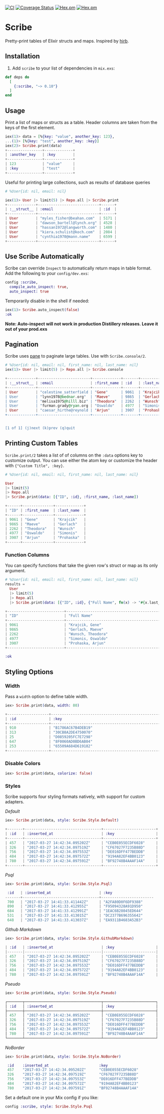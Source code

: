 [![CI](https://github.com/codedge-llc/scribe/actions/workflows/ci.yml/badge.svg)](https://github.com/codedge-llc/scribe/actions/workflows/ci.yml)
[![Coverage Status](https://coveralls.io/repos/github/codedge-llc/scribe/badge.svg?branch=master)](https://coveralls.io/github/codedge-llc/scribe?branch=master)
[![Hex.pm](http://img.shields.io/hexpm/v/scribe.svg)](https://hex.pm/packages/scribe)
[![Hex.pm](http://img.shields.io/hexpm/dt/scribe.svg)](https://hex.pm/packages/scribe)

# Scribe

Pretty-print tables of Elixir structs and maps. Inspired by [hirb](https://github.com/cldwalker/hirb).

## Installation

1. Add `scribe` to your list of dependencies in `mix.exs`:

```elixir
def deps do
  [
    {:scribe, "~> 0.10"}
  ]
end
```

## Usage

Print a list of maps or structs as a table. Header columns are taken from the
keys of the first element.

```elixir
iex(1)> data = [%{key: "value", another_key: 123},
...(1)> [%{key: "test", another_key: :key}]
iex(2)> Scribe.print(data)
+----------------+-------------+
| :another_key   | :key        |
+----------------+-------------+
| 123            | "value"     |
| :key           | "test"      |
+----------------+-------------+
```

Useful for printing large collections, such as results of database queries

```elixir
# %User{id: nil, email: nil}

iex(1)> User |> limit(5) |> Repo.all |> Scribe.print
+-------------+----------------------------+------+
| :__struct__ | :email                     | :id  |
+-------------+----------------------------+------+
| User        | "myles_fisher@beahan.com"  | 5171 |
| User        | "dawson_bartell@lynch.org" | 4528 |
| User        | "hassan1972@langworth.com" | 1480 |
| User        | "kiera.schulist@koch.com"  | 2084 |
| User        | "cynthia1970@mann.name"    | 6599 |
+-------------+----------------------------+------+
```

## Use Scribe Automatically

Scribe can override `Inspect` to automatically return maps in table format.
Add the following to your `config/dev.exs`:

```elixir
config :scribe,
  compile_auto_inspect: true,
  auto_inspect: true
```

Temporarily disable in the shell if needed:

```elixir
iex(1)> Scribe.auto_inspect(false)
:ok
```

**Note: Auto-inspect will not work in production Distillery
releases. Leave it out of your prod.exs**

## Pagination

Scribe uses [pane](https://github.com/codedge-llc/pane) to paginate large tables.
Use with `Scribe.console/2`.

```elixir
# %User{id: nil, email: nil, first_name: nil, last_name: nil}
iex(1)> User |> limit(5) |> Repo.all |> Scribe.console

+-------------+------------------------+-------------+-------+------------+
| :__struct__ | :email                 | :first_name | :id   | :last_name |
+-------------+------------------------+-------------+-------+------------+
| User        | "celestine_satterfield | "Gene"      | 9061  | "Krajcik"  |
| User        | "lynn1978@bednar.org"  | "Maeve"     | 9865  | "Gerlach"  |
| User        | "melisa1975@hilll.biz" | "Theodora"  | 2262  | "Wunsch"   |
| User        | "furman.grady@ryan.org | "Oswaldo"   | 4977  | "Simonis"  |
| User        | "caesar_hirthe@reynold | "Arjun"     | 3907  | "Prohaska" |
+-------------+------------------------+-------------+-------+------------+


[1 of 1] (j)next (k)prev (q)quit
```

## Printing Custom Tables

`Scribe.print/2` takes a list of of columns on the `:data` options key to
customize output. You can use either the atom key or customize the header
with `{"Custom Title", :key}`.

```elixir
# %User{id: nil, email: nil, first_name: nil, last_name: nil}

User
|> limit(5)
|> Repo.all
|> Scribe.print(data: [{"ID", :id}, :first_name, :last_name])

+------+--------------+-------------+
| "ID" | :first_name  | :last_name  |
+------+--------------+-------------+
| 9061 | "Gene"       | "Krajcik"   |
| 9865 | "Maeve"      | "Gerlach"   |
| 2262 | "Theodora"   | "Wunsch"    |
| 4977 | "Oswaldo"    | "Simonis"   |
| 3907 | "Arjun"      | "Prohaska"  |
+------+--------------+-------------+
```

### Function Columns

You can specify functions that take the given row's struct or map as its only argument.

```elixir
# %User{id: nil, email: nil, first_name: nil, last_name: nil}
results =
  User
  |> limit(5)
  |> Repo.all
  |> Scribe.print(data: [{"ID", :id}, {"Full Name", fn(x) -> "#{x.last_name}, #{x.first_name}" end}])

+--------------------------+----------------------------------------------+
| "ID"                     | "Full Name"                                  |
+--------------------------+----------------------------------------------+
| 9061                     | "Krajcik, Gene"                              |
| 9865                     | "Gerlach, Maeve"                             |
| 2262                     | "Wunsch, Theodora"                           |
| 4977                     | "Simonis, Oswaldo"                           |
| 3907                     | "Prohaska, Arjun"                            |
+--------------------------+----------------------------------------------+

:ok
```

## Styling Options

### Width

Pass a `width` option to define table width.

```elixir
iex> Scribe.print(data, width: 80)

+-------------------+-----------------------------------------------------+
| :id               | :key                                                |
+-------------------+-----------------------------------------------------+
| 910               | "B1786AC67B4DEB19"                                  |
| 313               | "30CB8A2DE4750070"                                  |
| 25                | "D0859205FC7E7298"                                  |
| 647               | "8F0060AD0BD6AB04"                                  |
| 253               | "65509A684D619182"                                  |
+-------------------+-----------------------------------------------------+
```

### Disable Colors

```elixir
iex> Scribe.print(data, colorize: false)
```

### Styles

Scribe supports four styling formats natively, with support for custom adapters.

_Default_

```elixir
iex> Scribe.print(data, style: Scribe.Style.Default)

+-------+-----------------------------------+------------------------+
| :id   | :inserted_at                      | :key                   |
+-------+-----------------------------------+------------------------+
| 457   | "2017-03-27 14:42:34.095202Z"     | "CEB0E055ECDF6028"     |
| 326   | "2017-03-27 14:42:34.097519Z"     | "CF67027F7235B88D"     |
| 756   | "2017-03-27 14:42:34.097553Z"     | "DE016DFF477BEDDB"     |
| 484   | "2017-03-27 14:42:34.097572Z"     | "9194A82EF4BB0123"     |
| 780   | "2017-03-27 14:42:34.097591Z"     | "BF92748B4AAAF14A"     |
+-------+-----------------------------------+------------------------+
```

_Psql_

```elixir
iex> Scribe.print(data, style: Scribe.Style.Psql)

 :id   | :inserted_at                      | :key
-------+-----------------------------------+------------------------
 700   | "2017-03-27 14:41:33.411442Z"     | "A2FA80D0F6DF9388"
 890   | "2017-03-27 14:41:33.412955Z"     | "F95094328A91D950"
 684   | "2017-03-27 14:41:33.412991Z"     | "1EAC6B28045ED644"
 531   | "2017-03-27 14:41:33.413015Z"     | "DC2377B696355642"
 648   | "2017-03-27 14:41:33.413037Z"     | "EA9311B4683A52B3"
```

_Github Markdown_

```elixir
iex> Scribe.print(data, style: Scribe.Style.GithubMarkdown)

| :id   | :inserted_at                      | :key                   |
|-------|-----------------------------------|------------------------|
| 457   | "2017-03-27 14:42:34.095202Z"     | "CEB0E055ECDF6028"     |
| 326   | "2017-03-27 14:42:34.097519Z"     | "CF67027F7235B88D"     |
| 756   | "2017-03-27 14:42:34.097553Z"     | "DE016DFF477BEDDB"     |
| 484   | "2017-03-27 14:42:34.097572Z"     | "9194A82EF4BB0123"     |
| 780   | "2017-03-27 14:42:34.097591Z"     | "BF92748B4AAAF14A"     |
```

_Pseudo_

```elixir
iex> Scribe.print(data, style: Scribe.Style.Pseudo)

┌───────┬───────────────────────────────────┬────────────────────────┐
│ :id   │ :inserted_at                      │ :key                   │
├───────┼───────────────────────────────────┼────────────────────────┤
│ 457   │ "2017-03-27 14:42:34.095202Z"     │ "CEB0E055ECDF6028"     │
│ 326   │ "2017-03-27 14:42:34.097519Z"     │ "CF67027F7235B88D"     │
│ 756   │ "2017-03-27 14:42:34.097553Z"     │ "DE016DFF477BEDDB"     │
│ 484   │ "2017-03-27 14:42:34.097572Z"     │ "9194A82EF4BB0123"     │
│ 780   │ "2017-03-27 14:42:34.097591Z"     │ "BF92748B4AAAF14A"     │
└───────┴───────────────────────────────────┴────────────────────────┘
```

_NoBorder_

```elixir
iex> Scribe.print(data, style: Scribe.Style.NoBorder)

 :id    :inserted_at                       :key
 457    "2017-03-27 14:42:34.095202Z"      "CEB0E055ECDF6028"
 326    "2017-03-27 14:42:34.097519Z"      "CF67027F7235B88D"
 756    "2017-03-27 14:42:34.097553Z"      "DE016DFF477BEDDB"
 484    "2017-03-27 14:42:34.097572Z"      "9194A82EF4BB0123"
 780    "2017-03-27 14:42:34.097591Z"      "BF92748B4AAAF14A"
```

Set a default one in your Mix config if you like:

```elixir
config :scribe, style: Scribe.Style.Psql
```
